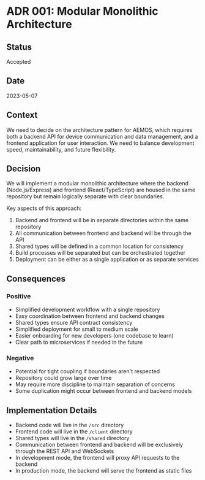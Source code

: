 # ADR 001: Modular Monolithic Architecture

## Status
Accepted

## Date
2023-05-07

## Context
We need to decide on the architecture pattern for AEMOS, which requires both a backend API for device communication and data management, and a frontend application for user interaction. We need to balance development speed, maintainability, and future flexibility.

## Decision
We will implement a modular monolithic architecture where the backend (Node.js/Express) and frontend (React/TypeScript) are housed in the same repository but remain logically separate with clear boundaries.

Key aspects of this approach:
1. Backend and frontend will be in separate directories within the same repository
2. All communication between frontend and backend will be through the API
3. Shared types will be defined in a common location for consistency
4. Build processes will be separated but can be orchestrated together
5. Deployment can be either as a single application or as separate services

## Consequences

### Positive
- Simplified development workflow with a single repository
- Easy coordination between frontend and backend changes
- Shared types ensure API contract consistency
- Simplified deployment for small to medium scale
- Easier onboarding for new developers (one codebase to learn)
- Clear path to microservices if needed in the future

### Negative
- Potential for tight coupling if boundaries aren't respected
- Repository could grow large over time
- May require more discipline to maintain separation of concerns
- Some duplication might occur between frontend and backend models

## Implementation Details
- Backend code will live in the `/src` directory
- Frontend code will live in the `/client` directory
- Shared types will live in the `/shared` directory
- Communication between frontend and backend will be exclusively through the REST API and WebSockets
- In development mode, the frontend will proxy API requests to the backend
- In production mode, the backend will serve the frontend as static files 
